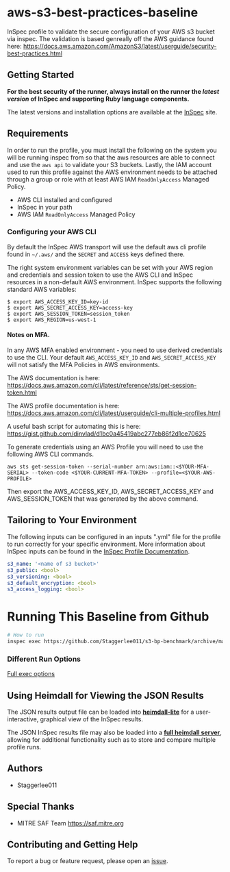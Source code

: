 # aws-s3-best-practices-baseline

InSpec profile to validate the secure configuration of your AWS s3 bucket via inspec. The validation is based genreally off the AWS guidance found here: [<https://docs.aws.amazon.com/AmazonS3/latest/userguide/security-best-practices.html>](https://docs.aws.amazon.com/AmazonS3/latest/userguide/security-best-practices.html)

## Getting Started

__For the best security of the runner, always install on the runner the _latest version_ of InSpec and supporting Ruby language components.__

The latest versions and installation options are available at the [InSpec](http://inspec.io/) site.  

## Requirements

In order to run the profile, you must install the following on the system you will be running inspec from so that the aws resources are able to connect and use the `aws api` to validate your S3 buckets. Lastly, the IAM account used to run this profile against the AWS environment needs to be attached through a group or role with at least AWS IAM `ReadOnlyAccess` Managed Policy.

- AWS CLI installed and configured
- InSpec in your path
- AWS IAM `ReadOnlyAccess` Managed Policy  

### Configuring your AWS CLI

By default the InSpec AWS transport will use the default aws cli profile found in `~/.aws/` and the `SECRET` and `ACCESS` keys defined there.

The right system environment variables can be set with your AWS region and credentials and session token to use the AWS CLI and InSpec resources in a non-default AWS environment. InSpec supports the following standard AWS variables:

```shell
$ export AWS_ACCESS_KEY_ID=key-id
$ export AWS_SECRET_ACCESS_KEY=access-key
$ export AWS_SESSION_TOKEN=session_token
$ export AWS_REGION=us-west-1
```

#### Notes on MFA.

In any AWS MFA enabled environment - you need to use derived credentials to use the CLI. Your default `AWS_ACCESS_KEY_ID` and `AWS_SECRET_ACCESS_KEY` will not satisfy the MFA Policies in AWS environments.

The AWS documentation is here: <https://docs.aws.amazon.com/cli/latest/reference/sts/get-session-token.html>  

The AWS profile documentation is here: <https://docs.aws.amazon.com/cli/latest/userguide/cli-multiple-profiles.html>  

A useful bash script for automating this is here: <https://gist.github.com/dinvlad/d1bc0a45419abc277eb86f2d1ce70625>  

To generate credentials using an AWS Profile you will need to use the following AWS CLI commands.  

```shell
aws sts get-session-token --serial-number arn:aws:iam::<$YOUR-MFA-SERIAL> --token-code <$YOUR-CURRENT-MFA-TOKEN> --profile=<$YOUR-AWS-PROFILE>
```

Then export the AWS_ACCESS_KEY_ID, AWS_SECRET_ACCESS_KEY and AWS_SESSION_TOKEN that was generated by the above command.  

## Tailoring to Your Environment  

The following inputs can be configured in an inputs ".yml" file for the profile to run correctly for your specific environment. More information about InSpec inputs can be found in the [InSpec Profile Documentation](https://www.inspec.io/docs/reference/profiles/).

```yaml
s3_name: '<name of s3 bucket>'
s3_public: <bool>
s3_versioning: <bool>
s3_default_encryption: <bool>
s3_access_logging: <bool>
```

# Running This Baseline from Github

``` bash
# How to run
inspec exec https://github.com/Staggerlee011/s3-bp-benchmark/archive/master.tar.gz --t aws://<region>/<aws_credential_profile> --input-file=<inputs.yml> --reporter=cli json:s3-output.json
```  

### Different Run Options

  [Full exec options](https://docs.chef.io/inspec/cli/#options-3)  
  
## Using Heimdall for Viewing the JSON Results

The JSON results output file can be loaded into __[heimdall-lite](https://heimdall-lite.mitre.org/)__ for a user-interactive, graphical view of the InSpec results.

The JSON InSpec results file may also be loaded into a __[full heimdall server](https://github.com/mitre/heimdall)__, allowing for additional functionality such as to store and compare multiple profile runs.

## Authors

* Staggerlee011


## Special Thanks

* MITRE SAF Team <https://saf.mitre.org>

## Contributing and Getting Help

To report a bug or feature request, please open an [issue](https://github.com/Staggerlee011/s3-bp-benchmark/issues/new).
